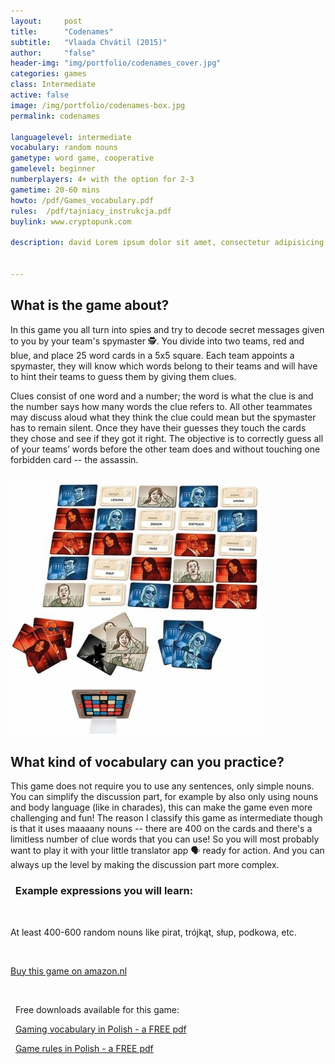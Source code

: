 ```yaml
---
layout:     post
title:      "Codenames"
subtitle:   "Vlaada Chvátil (2015)"
author:     "false"
header-img: "img/portfolio/codenames_cover.jpg"
categories: games 
class: Intermediate
active: false
image: /img/portfolio/codenames-box.jpg
permalink: codenames

languagelevel: intermediate
vocabulary: random nouns
gametype: word game, cooperative
gamelevel: beginner
numberplayers: 4+ with the option for 2-3
gametime: 20-60 mins
howto: /pdf/Games_vocabulary.pdf
rules: 	/pdf/tajniacy_instrukcja.pdf
buylink: www.cryptopunk.com

description: david Lorem ipsum dolor sit amet, consectetur adipisicing elit, sed do eiusmod tempor incididunt ut labore et dolore magna aliqua. Ut enim ad minim veniam, quis nostrud exercitation ullamco laboris nisi ut aliquip ex ea commodo consequat.


---
```


## What is the game about?

In this game you all turn into spies and try to decode secret messages given to you by your team's spymaster 🕵. You divide into two teams, red and blue, and place 25 word cards in a 5x5 square. Each team appoints a spymaster, they will know which words belong to their teams and will have to hint their teams to guess them by giving them clues. 
<p>Clues consist of one word and a number; the word is what the clue is and the number says how many words the clue refers to. All other teammates may discuss aloud what they think the clue could mean but the spymaster has to remain silent. Once they have their guesses they touch the cards they chose and see if they got it right. The objective is to correctly guess all of your teams’ words before the other team does and without touching one forbidden card -- the assassin.</p>

<br>
 

<img src="/img/portfolio/codenames-cards.jpg" alt="alt text" width="400" >

<br>

## What kind of vocabulary can you practice?

This game does not require you to use any sentences, only simple nouns. You can simplify the discussion part, for example by also only using nouns and body language (like in charades), this can make the game even more challenging and fun! The reason I classify this game as intermediate though is that it uses maaaany nouns -- there are 400 on the cards and there's a limitless number of clue words that you can use! So you will most probably want to play it with your little translator app 🗣 ready for action. And you can always up the level by making the discussion part more complex.

<p>

<h3><i class="fa fa-2x fa-commenting fa-fw wow bounceIn text-primary" aria-hidden="true"></i>&nbsp; Example expressions you will learn:</h3>
<br>

<p>At least 400-600 random nouns like pirat, trójkąt, słup, podkowa, etc.</p>

</p>
<br>

<p><a href="http://{{page.buylink}}" class="btn btn-outline btn-xl" target="_blank">Buy this game on amazon.nl</a></p>
<br>

<p><i class="fa fa-2x fa-download fa-fw wow bounceIn text-primary" aria-hidden="true"></i>&nbsp; Free downloads available for this game: </p>

<p><i class="fa fa-2x fa-info fa-fw wow bounceIn text-primary" aria-hidden="true"></i>&nbsp; <a href="/pdf/Games_vocabulary.pdf" target="_blank">Gaming vocabulary in Polish - a FREE pdf</a> </p>

<p><i class="fa fa-2x fa-map fa-fw wow bounceIn text-primary" aria-hidden="true"></i>&nbsp; <a href="{{page.rules}}" target="_blank">Game rules in Polish - a FREE pdf</a> </p>











